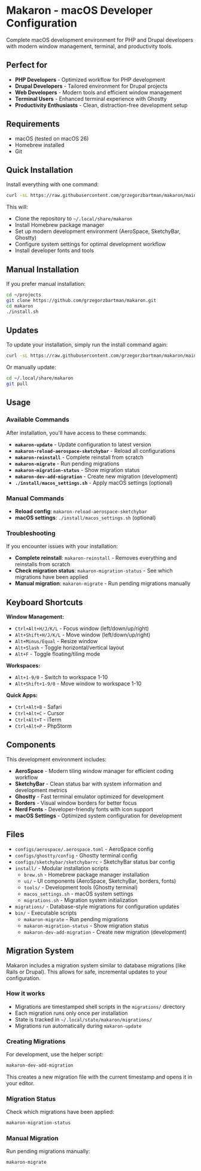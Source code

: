 # Makaron - macOS Developer Configuration

Complete macOS development environment for PHP and Drupal developers with modern window management, terminal, and productivity tools.

## Perfect for

- **PHP Developers** - Optimized workflow for PHP development
- **Drupal Developers** - Tailored environment for Drupal projects
- **Web Developers** - Modern tools and efficient window management
- **Terminal Users** - Enhanced terminal experience with Ghostty
- **Productivity Enthusiasts** - Clean, distraction-free development setup

## Requirements

- macOS (tested on macOS 26)
- Homebrew installed
- Git

## Quick Installation

Install everything with one command:

```bash
curl -sL https://raw.githubusercontent.com/grzegorzbartman/makaron/main/install.sh | bash
```

This will:
- Clone the repository to `~/.local/share/makaron`
- Install Homebrew package manager
- Set up modern development environment (AeroSpace, SketchyBar, Ghostty)
- Configure system settings for optimal development workflow
- Install developer fonts and tools

## Manual Installation

If you prefer manual installation:

```bash
cd ~/projects
git clone https://github.com/grzegorzbartman/makaron.git
cd makaron
./install.sh
```

## Updates

To update your installation, simply run the install command again:

```bash
curl -sL https://raw.githubusercontent.com/grzegorzbartman/makaron/main/install.sh | bash
```

Or manually update:

```bash
cd ~/.local/share/makaron
git pull
```

## Usage

### Available Commands

After installation, you'll have access to these commands:

- **`makaron-update`** - Update configuration to latest version
- **`makaron-reload-aerospace-sketchybar`** - Reload all configurations
- **`makaron-reinstall`** - Complete reinstall from scratch
- **`makaron-migrate`** - Run pending migrations
- **`makaron-migration-status`** - Show migration status
- **`makaron-dev-add-migration`** - Create new migration (development)
- **`./install/macos_settings.sh`** - Apply macOS settings (optional)

### Manual Commands

- **Reload config**: `makaron-reload-aerospace-sketchybar`
- **macOS settings**: `./install/macos_settings.sh` (optional)

### Troubleshooting

If you encounter issues with your installation:

- **Complete reinstall**: `makaron-reinstall` - Removes everything and reinstalls from scratch
- **Check migration status**: `makaron-migration-status` - See which migrations have been applied
- **Manual migration**: `makaron-migrate` - Run pending migrations manually

## Keyboard Shortcuts

**Window Management:**
- `Ctrl+Alt+H/J/K/L` - Focus window (left/down/up/right)
- `Alt+Shift+H/J/K/L` - Move window (left/down/up/right)
- `Alt+Minus/Equal` - Resize window
- `Alt+Slash` - Toggle horizontal/vertical layout
- `Alt+F` - Toggle floating/tiling mode

**Workspaces:**
- `Alt+1-9/0` - Switch to workspace 1-10
- `Alt+Shift+1-9/0` - Move window to workspace 1-10

**Quick Apps:**
- `Ctrl+Alt+B` - Safari
- `Ctrl+Alt+C` - Cursor
- `Ctrl+Alt+T` - iTerm
- `Ctrl+Alt+P` - PhpStorm

## Components

This development environment includes:

- **AeroSpace** - Modern tiling window manager for efficient coding workflow
- **SketchyBar** - Clean status bar with system information and development metrics
- **Ghostty** - Fast terminal emulator optimized for development
- **Borders** - Visual window borders for better focus
- **Nerd Fonts** - Developer-friendly fonts with icon support
- **macOS Settings** - Optimized system configuration for development

## Files

- `configs/aerospace/.aerospace.toml` - AeroSpace config
- `configs/ghostty/config` - Ghostty terminal config
- `configs/sketchybar/sketchybarrc` - SketchyBar status bar config
- `install/` - Modular installation scripts
  - `brew.sh` - Homebrew package manager installation
  - `ui/` - UI components (AeroSpace, SketchyBar, borders, fonts)
  - `tools/` - Development tools (Ghostty terminal)
  - `macos_settings.sh` - macOS system settings
  - `migrations.sh` - Migration system initialization
- `migrations/` - Database-style migrations for configuration updates
- `bin/` - Executable scripts
  - `makaron-migrate` - Run pending migrations
  - `makaron-migration-status` - Show migration status
  - `makaron-dev-add-migration` - Create new migration (development)

## Migration System

Makaron includes a migration system similar to database migrations (like Rails or Drupal). This allows for safe, incremental updates to your configuration.

### How it works

- Migrations are timestamped shell scripts in the `migrations/` directory
- Each migration runs only once per installation
- State is tracked in `~/.local/state/makaron/migrations/`
- Migrations run automatically during `makaron-update`

### Creating Migrations

For development, use the helper script:

```bash
makaron-dev-add-migration
```

This creates a new migration file with the current timestamp and opens it in your editor.

### Migration Status

Check which migrations have been applied:

```bash
makaron-migration-status
```

### Manual Migration

Run pending migrations manually:

```bash
makaron-migrate
```
